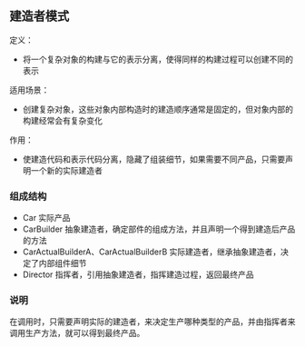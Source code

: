 ## 建造者模式
定义：
- 将一个复杂对象的构建与它的表示分离，使得同样的构建过程可以创建不同的表示

适用场景：
- 创建复杂对象，这些对象内部构造时的建造顺序通常是固定的，但对象内部的构建经常会有复杂变化

作用：
- 使建造代码和表示代码分离，隐藏了组装细节，如果需要不同产品，只需要声明一个新的实际建造者

### 组成结构
- Car    实际产品
- CarBuilder    抽象建造者，确定部件的组成方法，并且声明一个得到建造后产品的方法
- CarActualBuilderA、CarActualBuilderB    实际建造者，继承抽象建造者，决定了内部组件细节
- Director    指挥者，引用抽象建造者，指挥建造过程，返回最终产品

### 说明
在调用时，只需要声明实际的建造者，来决定生产哪种类型的产品，并由指挥者来调用生产方法，就可以得到最终产品。